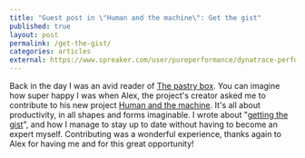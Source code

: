 ```yaml
---
title: "Guest post in \"Human and the machine\": Get the gist"
published: true
layout: post
permalink: /get-the-gist/
categories: articles
external: https://www.spreaker.com/user/pureperformance/dynatrace-perform-2017-wednesday-highlig
---
```


Back in the day I was an avid reader of [The pastry box](https://the-pastry-box-project.net/). You can imagine how super happy I was when Alex, the project's creator asked me to contribute to his new project [Human and the machine](https://superyesmore.com/publication/the-human-in-the-machine-a4064599cde2cb3397239e8d72219f48). It's all about productivity, in all shapes and forms imaginable. I wrote about "[getting the gist](https://superyesmore.com/get-the-gist-8ff35dc28f30640e2d5fd54bcb7ff083)", and how I manage to stay up to date without having to become an expert myself. Contributing was a wonderful experience, thanks again to Alex for having me and for this great opportunity!